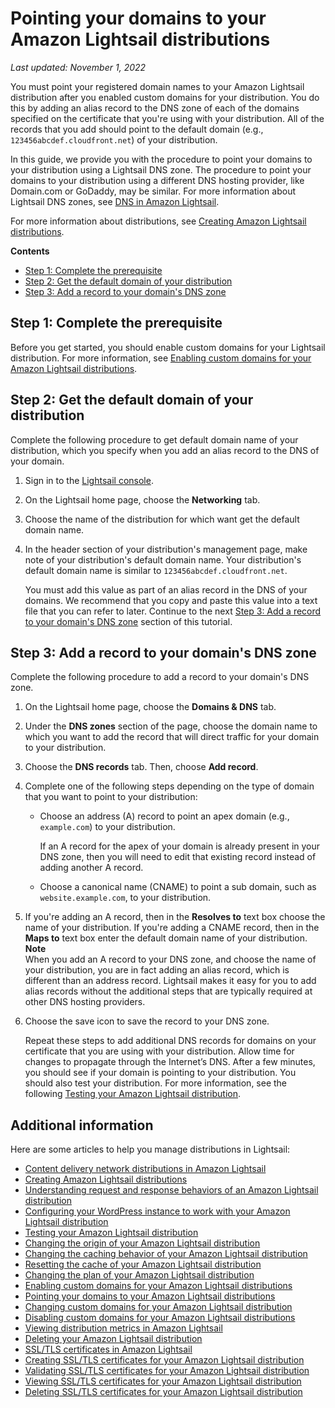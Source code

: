 # Pointing your domains to your Amazon Lightsail distributions<a name="amazon-lightsail-point-domain-to-distribution"></a>

 *Last updated: November 1, 2022* 

You must point your registered domain names to your Amazon Lightsail distribution after you enabled custom domains for your distribution\. You do this by adding an alias record to the DNS zone of each of the domains specified on the certificate that you're using with your distribution\. All of the records that you add should point to the default domain \(e\.g\., `123456abcdef.cloudfront.net`\) of your distribution\.

In this guide, we provide you with the procedure to point your domains to your distribution using a Lightsail DNS zone\. The procedure to point your domains to your distribution using a different DNS hosting provider, like Domain\.com or GoDaddy, may be similar\. For more information about Lightsail DNS zones, see [DNS in Amazon Lightsail](understanding-dns-in-amazon-lightsail.md)\.

For more information about distributions, see [Creating Amazon Lightsail distributions](amazon-lightsail-creating-content-delivery-network-distribution.md)\.

**Contents**
+ [Step 1: Complete the prerequisite](#point-domain-to-distribution-prerequisite)
+ [Step 2: Get the default domain of your distribution](#get-distribution-default-domain-name)
+ [Step 3: Add a record to your domain's DNS zone](#add-distribution-alias-record-to-dns-zone)

## Step 1: Complete the prerequisite<a name="point-domain-to-distribution-prerequisite"></a>

Before you get started, you should enable custom domains for your Lightsail distribution\. For more information, see [Enabling custom domains for your Amazon Lightsail distributions](amazon-lightsail-enabling-distribution-custom-domains.md)\.

## Step 2: Get the default domain of your distribution<a name="get-distribution-default-domain-name"></a>

Complete the following procedure to get default domain name of your distribution, which you specify when you add an alias record to the DNS of your domain\.

1. Sign in to the [Lightsail console](https://lightsail.aws.amazon.com/)\.

1. On the Lightsail home page, choose the **Networking** tab\.

1. Choose the name of the distribution for which want get the default domain name\.

1. In the header section of your distribution's management page, make note of your distribution's default domain name\. Your distribution's default domain name is similar to `123456abcdef.cloudfront.net`\.

   You must add this value as part of an alias record in the DNS of your domains\. We recommend that you copy and paste this value into a text file that you can refer to later\. Continue to the next [Step 3: Add a record to your domain's DNS zone](#add-distribution-alias-record-to-dns-zone) section of this tutorial\.

## Step 3: Add a record to your domain's DNS zone<a name="add-distribution-alias-record-to-dns-zone"></a>

Complete the following procedure to add a record to your domain's DNS zone\.

1. On the Lightsail home page, choose the **Domains & DNS** tab\.

1. Under the **DNS zones** section of the page, choose the domain name to which you want to add the record that will direct traffic for your domain to your distribution\.

1. Choose the **DNS records** tab\. Then, choose **Add record**\.

1. Complete one of the following steps depending on the type of domain that you want to point to your distribution:
   + Choose an address \(A\) record to point an apex domain \(e\.g\., `example.com`\) to your distribution\.

     If an A record for the apex of your domain is already present in your DNS zone, then you will need to edit that existing record instead of adding another A record\.
   + Choose a canonical name \(CNAME\) to point a sub domain, such as `website.example.com`, to your distribution\.

1. If you're adding an A record, then in the **Resolves to** text box choose the name of your distribution\. If you're adding a CNAME record, then in the **Maps to** text box enter the default domain name of your distribution\.
**Note**  
When you add an A record to your DNS zone, and choose the name of your distribution, you are in fact adding an alias record, which is different than an address record\. Lightsail makes it easy for you to add alias records without the additional steps that are typically required at other DNS hosting providers\.

1. Choose the save icon to save the record to your DNS zone\.

   Repeat these steps to add additional DNS records for domains on your certificate that you are using with your distribution\. Allow time for changes to propagate through the Internet’s DNS\. After a few minutes, you should see if your domain is pointing to your distribution\. You should also test your distribution\. For more information, see the following [Testing your Amazon Lightsail distribution](amazon-lightsail-testing-distribution.md)\.

## Additional information<a name="point-domain-to-distribution-additional-information"></a>

Here are some articles to help you manage distributions in Lightsail:
+ [Content delivery network distributions in Amazon Lightsail](amazon-lightsail-content-delivery-network-distributions.md)
+ [Creating Amazon Lightsail distributions](amazon-lightsail-creating-content-delivery-network-distribution.md)
+ [Understanding request and response behaviors of an Amazon Lightsail distribution](amazon-lightsail-distribution-request-and-response.md)
+ [Configuring your WordPress instance to work with your Amazon Lightsail distribution](amazon-lightsail-editing-wp-config-for-distribution.md)
+ [Testing your Amazon Lightsail distribution](amazon-lightsail-testing-distribution.md)
+ [Changing the origin of your Amazon Lightsail distribution](amazon-lightsail-changing-distribution-origin.md)
+ [Changing the caching behavior of your Amazon Lightsail distribution](amazon-lightsail-changing-default-cache-behavior.md)
+ [Resetting the cache of your Amazon Lightsail distribution](amazon-lightsail-resetting-distribution-cache.md)
+ [Changing the plan of your Amazon Lightsail distribution](amazon-lighstail-changing-distribution-plan.md)
+ [Enabling custom domains for your Amazon Lightsail distributions](amazon-lightsail-enabling-distribution-custom-domains.md)
+ [Pointing your domains to your Amazon Lightsail distributions](#amazon-lightsail-point-domain-to-distribution)
+ [Changing custom domains for your Amazon Lightsail distribution](amazon-lightsail-changing-distribution-custom-domains.md)
+ [Disabling custom domains for your Amazon Lightsail distributions](amazon-lightsail-disabling-distribution-custom-domains.md)
+ [Viewing distribution metrics in Amazon Lightsail](amazon-lightsail-viewing-distribution-health-metrics.md)
+ [Deleting your Amazon Lightsail distribution](amazon-lightsail-deleting-distribution.md)
+ [SSL/TLS certificates in Amazon Lightsail](understanding-tls-ssl-certificates-in-lightsail-https.md)
+ [Creating SSL/TLS certificates for your Amazon Lightsail distribution](amazon-lightsail-create-a-distribution-certificate.md)
+ [Validating SSL/TLS certificates for your Amazon Lightsail distribution](amazon-lightsail-validating-a-distribution-certificate.md)
+ [Viewing SSL/TLS certificates for your Amazon Lightsail distribution](amazon-lightsail-viewing-distribution-certificates.md)
+ [Deleting SSL/TLS certificates for your Amazon Lightsail distribution](amazon-lightsail-deleting-distribution-certificates.md)